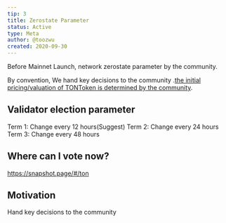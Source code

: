 ```yaml
---
tip: 3
title: Zerostate Parameter
status: Active
type: Meta
author: @toozwu
created: 2020-09-30
---
```


Before Mainnet Launch, network zerostate parameter by the community.

By convention, We hand key decisions to the community .[the initial pricing/valuation of TONToken is determined by the community](https://toncommunity.org/info.html).

## Validator election parameter
Term 1: Change every 12 hours(Suggest)
Term 2: Change every 24 hours
Term 3: Change every 48 hours

## Where can I vote now?
https://snapshot.page/#/ton

## Motivation
Hand key decisions to the community
